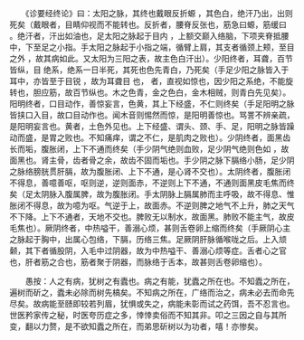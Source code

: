 <!-- { "loadSidebar": true } -->
　　《诊要经终论》曰：太阳之脉，其终也戴眼反折螈 ，其色白，绝汗乃出，出则死矣（戴眼者，目睛仰视而不能转也。反折者，腰脊反张也，筋急曰螈，筋缓曰 。绝汗者，汗出如油也，足太阳之脉起于目内 ，上额交巅入络脑，下项夹脊抵腰中，下至足之小指。手太阳之脉起于小指之端，循臂上肩，其支者循颈上颊，至目之外 ，故其病如此。又太阳为三阳之表，故主色白汗出）。少阳终者，耳聋，百节皆纵，目 绝系，绝系一日半死，其死也色先青白，乃死矣（手足少阳之脉皆入于耳中，亦皆至于目锐 ，故为耳聋目 也， 者，直视如惊也，因少阳之系绝，不能旋转也，胆应筋，故百节纵也。木之色青，金之色白，金木相贼，则青白先见矣）。阳明终者，口目动作，善惊妄言，色黄，其上下经盛，不仁则终矣（手足阳明之脉皆挟口入目，故口目动作也。闻木音则惕然而惊，是阳明善惊也。骂詈不辨亲疏，是阳明妄言也。黄者，土色外见也。上下经盛、谓头、颈、手、足，阳明之脉皆躁动而盛，是胃之败也。不知痛痒，谓之不仁，是肌肉之败也）。少阴终者，面黑齿长而垢，腹胀闭，上下不通而终矣（手少阴气绝则血败，足少阴气绝则色如 ，故面黑也。肾主骨，齿者骨之余，故齿不固而垢也。手少阴之脉下膈络小肠，足少阴之脉络膀胱贯肝膈，故为腹胀闭、上下不通，是心肾不交也）。太阴终者，腹胀闭不得息，善噫善呕，呕则逆，逆则面赤，不逆则上下不通，不通则面黑皮毛焦而终矣（足太阴脉入腹属脾，故为腹胀闭。手太阴脉上膈属肺而主呼吸，故不得息、惟胀闭不得息，故为噫为呕。气逆于上，故面赤。不逆则脾之地气不上升，肺之天气不下降。上下不通者，天地不交也。脾败无以制水，故面黑。肺败不能主气，故皮毛焦也）。厥阴终者，中热嗌干，善溺心烦，甚则舌卷卵上缩而终矣（手厥阴心主之脉起于胸中，出属心包络，下膈，历络三焦。足厥阴肝脉循喉咙之后。上入颃颡，其下者循股阴，入毛中过阴器，故为中热嗌干、善溺心烦等症。舌者心之官也，肝者筋之合也，筋者聚于阴器，而脉络于舌本，故甚则舌卷卵缩也）。

　　愚按：人之有病，犹树之有蠹也。病之有能，犹蠹之所在也。不知蠹之所在，遍树而斫之，蠹未必除而树先槁矣。不知病之所在，广络而治之，病未必去而命先尽矣。故病能至赜即较若列眉，犹惧或失之，病能未彰而试之药饵，吾不忍言也。世医矜家传之秘，时医夸历症之多，悻悻卖俗而不知其非。叩之三因之自与其所变，翻以力赘，是不欲知蠹之所在，而弟思斫树以为功者，嘻！亦惨矣。

　　
